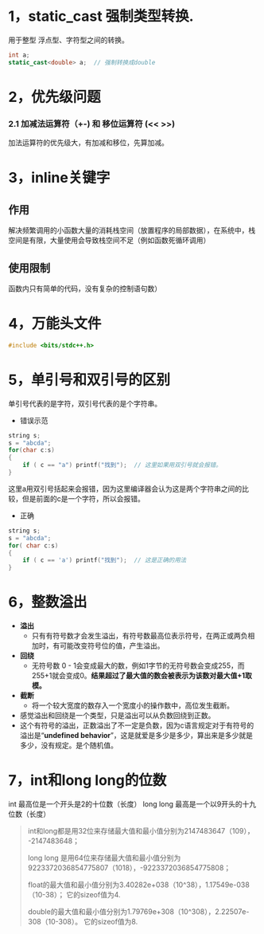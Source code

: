 # 1，static_cast 强制类型转换.
用于整型 浮点型、字符型之间的转换。
```c++
int a;
static_cast<double> a;  // 强制转换成double

```

# 2，优先级问题
### 2.1 加减法运算符（+-) 和 移位运算符 (<< >>)
加法运算符的优先级大，有加减和移位，先算加减。

# 3，inline关键字
## 作用
解决频繁调用的小函数大量的消耗栈空间（放置程序的局部数据），在系统中，栈空间是有限，大量使用会导致栈空间不足（例如函数死循环调用）
## 使用限制
函数内只有简单的代码，没有复杂的控制语句数）

# 4，万能头文件
```c++
#include <bits/stdc++.h>
```

# 5，单引号和双引号的区别
单引号代表的是字符，双引号代表的是个字符串。
- 错误示范
```c++
string s;
s = "abcda";
for(char c:s)
{
	if ( c == "a") printf("找到");  // 这里如果用双引号就会报错。
}
```
这里a用双引号括起来会报错，因为这里编译器会认为这是两个字符串之间的比较，但是前面的c是一个字符，所以会报错。
- 正确
```c++
string s;
s = "abcda";
for( char c:s)
{
	if ( c == 'a') printf("找到");  // 这是正确的用法
}
```

# 6，整数溢出
- **溢出** 
	- 只有有符号数才会发生溢出，有符号数最高位表示符号，在两正或两负相加时，有可能改变符号位的值，产生溢出。
- **回绕** 
	- 无符号数 0 - 1会变成最大的数，例如1字节的无符号数会变成255，而255+1就会变成0。**结果超过了最大值的数会被表示为该数对最大值+1取模。** 
- **截断**
	- 将一个较大宽度的数存入一个宽度小的操作数中，高位发生截断。
- 感觉溢出和回绕是一个类型，只是溢出可以从负数回绕到正数。
- 这个有符号的溢出，正数溢出了不一定是负数，因为c语言规定对于有符号的溢出是“**undefined behavior**”，这是就爱是多少是多少，算出来是多少就是多少，没有规定。是个随机值。
# 7，int和long long的位数
int 最高位是一个开头是2的十位数（长度）
long long 最高是一个以9开头的十九位数（长度）
>int和long都是用32位来存储最大值和最小值分别为2147483647（109）， -2147483648；
>
>long long 是用64位来存储最大值和最小值分别为9223372036854775807（1018），-9223372036854775808；
>
>float的最大值和最小值分别为3.40282e+038（10^38），1.17549e-038（10-38）；   它的sizeof值为4.
>
>double的最大值和最小值分别为1.79769e+308（10^308），2.22507e-308（10-308）。 它的sizeof值为8.